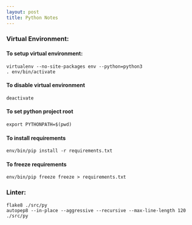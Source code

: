 ```yaml
---
layout: post
title: Python Notes
---
```


### Virtual Environment:

#### To setup virtual environment:

```
virtualenv --no-site-packages env --python=python3
. env/bin/activate
```

#### To disable virtual environment

```
deactivate
```

#### To set python project root

```
export PYTHONPATH=$(pwd)
```

#### To install requirements

```
env/bin/pip install -r requirements.txt
```

#### To freeze requirements

```
env/bin/pip freeze freeze > requirements.txt
```

### Linter:

```
flake8 ./src/py
autopep8 --in-place --aggressive --recursive --max-line-length 120 ./src/py
```

